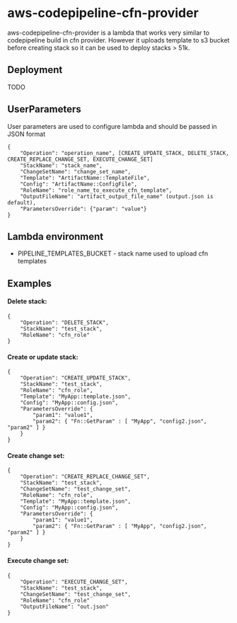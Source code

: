 # aws-codepipeline-cfn-provider

aws-codepipeline-cfn-provider is a lambda that works very similar to codepipeline build in cfn provider.
However it uploads template to s3 bucket before creating stack so it can be used to deploy stacks > 51k.

## Deployment
TODO

## UserParameters
User parameters are used to configure lambda and should be passed in JSON format
```
{
    "Operation": "operation_name", [CREATE_UPDATE_STACK, DELETE_STACK, CREATE_REPLACE_CHANGE_SET, EXECUTE_CHANGE_SET]
    "StackName": "stack_name",
    "ChangeSetName": "change_set_name",
    "Template": "ArtifactName::TemplateFile",
    "Config": "ArtifactName::ConfigFile",
    "RoleName": "role_name_to_execute_cfn_template",
    "OutputFileName": "artifact_output_file_name" (output.json is default),
    "ParametersOverride": {"param": "value"}
}
```

## Lambda environment
- PIPELINE_TEMPLATES_BUCKET - stack name used to upload cfn templates

## Examples

#### Delete stack:
```
{
    "Operation": "DELETE_STACK",
    "StackName": "test_stack",
    "RoleName": "cfn_role"
}
```

#### Create or update stack:
```
{
    "Operation": "CREATE_UPDATE_STACK",
    "StackName": "test_stack",
    "RoleName": "cfn_role",
    "Template": "MyApp::template.json",
    "Config": "MyApp::config.json",
    "ParametersOverride": {
        "param1": "value1",
        "param2": { "Fn::GetParam" : [ "MyApp", "config2.json", "param2" ] }
    }
}
```

#### Create change set:
```
{
    "Operation": "CREATE_REPLACE_CHANGE_SET",
    "StackName": "test_stack",
    "ChangeSetName": "test_change_set",
    "RoleName": "cfn_role",
    "Template": "MyApp::template.json",
    "Config": "MyApp::config.json",
    "ParametersOverride": {
        "param1": "value1",
        "param2": { "Fn::GetParam" : [ "MyApp", "config2.json", "param2" ] }
    }
}
```

#### Execute change set:
```
{
    "Operation": "EXECUTE_CHANGE_SET",
    "StackName": "test_stack",
    "ChangeSetName": "test_change_set",
    "RoleName": "cfn_role"
    "OutputFileName": "out.json"
}
```